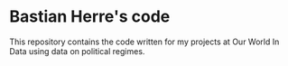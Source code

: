 # Bastian Herre's code

This repository contains the code written for my projects at Our World In Data using data on political regimes.